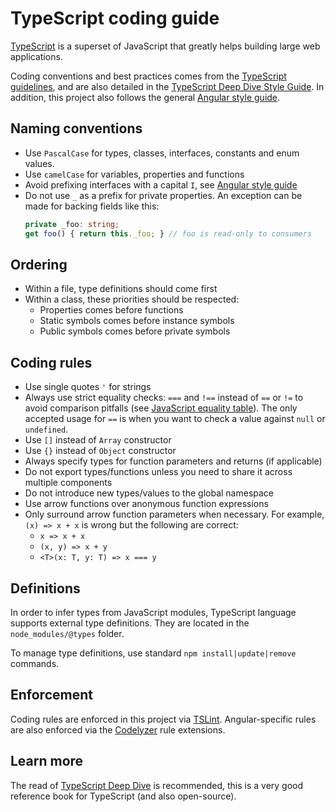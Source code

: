 # TypeScript coding guide

[TypeScript](http://www.typescriptlang.org) is a superset of JavaScript that greatly helps building large web
applications.

Coding conventions and best practices comes from the
[TypeScript guidelines](https://github.com/Microsoft/TypeScript/wiki/Coding-guidelines), and are also detailed in the
[TypeScript Deep Dive Style Guide](https://basarat.gitbooks.io/typescript/content/docs/styleguide/styleguide.html).
In addition, this project also follows the general [Angular style guide](https://angular.io/guide/styleguide).

## Naming conventions

- Use `PascalCase` for types, classes, interfaces, constants and enum values.
- Use `camelCase` for variables, properties and functions
- Avoid prefixing interfaces with a capital `I`, see [Angular style guide](https://angular.io/guide/styleguide#!#03-03)
- Do not use `_` as a prefix for private properties. An exception can be made for backing fields like this:
  ```typescript
  private _foo: string;
  get foo() { return this._foo; } // foo is read-only to consumers
  ```

## Ordering

- Within a file, type definitions should come first
- Within a class, these priorities should be respected:
  * Properties comes before functions
  * Static symbols comes before instance symbols
  * Public symbols comes before private symbols

## Coding rules

- Use single quotes `'` for strings
- Always use strict equality checks: `===` and `!==` instead of `==` or `!=` to avoid comparison pitfalls (see
  [JavaScript equality table](https://dorey.github.io/JavaScript-Equality-Table/)).
  The only accepted usage for `==` is when you want to check a value against `null` or `undefined`.
- Use `[]` instead of `Array` constructor
- Use `{}` instead of `Object` constructor
- Always specify types for function parameters and returns (if applicable)
- Do not export types/functions unless you need to share it across multiple components
- Do not introduce new types/values to the global namespace
- Use arrow functions over anonymous function expressions
- Only surround arrow function parameters when necessary.
  For example, `(x) => x + x` is wrong but the following are correct:
  * `x => x + x`
  * `(x, y) => x + y`
  * `<T>(x: T, y: T) => x === y`

## Definitions

In order to infer types from JavaScript modules, TypeScript language supports external type definitions. They are
located in the `node_modules/@types` folder.

To manage type definitions, use standard `npm install|update|remove` commands.

## Enforcement

Coding rules are enforced in this project via [TSLint](https://github.com/palantir/tslint).
Angular-specific rules are also enforced via the [Codelyzer](https://github.com/mgechev/codelyzer) rule extensions.

## Learn more

The read of [TypeScript Deep Dive](https://basarat.gitbooks.io/typescript) is recommended, this is a very good
reference book for TypeScript (and also open-source).
